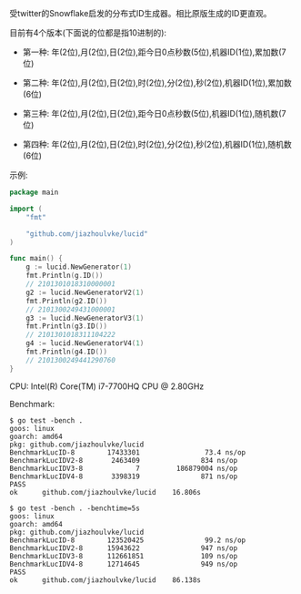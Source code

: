 受twitter的Snowflake启发的分布式ID生成器。相比原版生成的ID更直观。

目前有4个版本(下面说的位都是指10进制的):

- 第一种: 年(2位),月(2位),日(2位),距今日0点秒数(5位),机器ID(1位),累加数(7位)

- 第二种: 年(2位),月(2位),日(2位),时(2位),分(2位),秒(2位),机器ID(1位),累加数(6位)

- 第三种: 年(2位),月(2位),日(2位),距今日0点秒数(5位),机器ID(1位),随机数(7位)

- 第四种: 年(2位),月(2位),日(2位),时(2位),分(2位),秒(2位),机器ID(1位),随机数(6位)


示例:

```go
package main

import (
	"fmt"

	"github.com/jiazhoulvke/lucid"
)

func main() {
	g := lucid.NewGenerator(1)
	fmt.Println(g.ID())
	// 2101301018310000001
	g2 := lucid.NewGeneratorV2(1)
	fmt.Println(g2.ID())
	// 2101300249431000001
	g3 := lucid.NewGeneratorV3(1)
	fmt.Println(g3.ID())
	// 2101301018311104222
	g4 := lucid.NewGeneratorV4(1)
	fmt.Println(g4.ID())
	// 2101300249441290760
}
```

CPU: Intel(R) Core(TM) i7-7700HQ CPU @ 2.80GHz

Benchmark:

```
$ go test -bench .
goos: linux
goarch: amd64
pkg: github.com/jiazhoulvke/lucid
BenchmarkLucID-8        17433301                73.4 ns/op
BenchmarkLucIDV2-8       2463409               834 ns/op
BenchmarkLucIDV3-8             7         186879004 ns/op
BenchmarkLucIDV4-8       3398319               871 ns/op
PASS
ok      github.com/jiazhoulvke/lucid    16.806s
```

```
$ go test -bench . -benchtime=5s
goos: linux
goarch: amd64
pkg: github.com/jiazhoulvke/lucid
BenchmarkLucID-8        123520425               99.2 ns/op
BenchmarkLucIDV2-8      15943622               947 ns/op
BenchmarkLucIDV3-8      112661851              109 ns/op
BenchmarkLucIDV4-8      12714645               949 ns/op
PASS
ok      github.com/jiazhoulvke/lucid    86.138s
```
